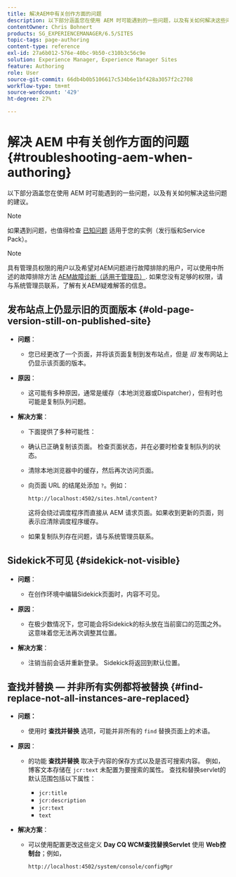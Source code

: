 ```yaml
---
title: 解决AEM中有关创作方面的问题
description: 以下部分涵盖您在使用 AEM 时可能遇到的一些问题，以及有关如何解决这些问题的建议。
contentOwner: Chris Bohnert
products: SG_EXPERIENCEMANAGER/6.5/SITES
topic-tags: page-authoring
content-type: reference
exl-id: 27a6b012-576e-40bc-9b50-c310b3c56c9e
solution: Experience Manager, Experience Manager Sites
feature: Authoring
role: User
source-git-commit: 66db4b0b5106617c534b6e1bf428a3057f2c2708
workflow-type: tm+mt
source-wordcount: '429'
ht-degree: 27%

---
```


# 解决 AEM 中有关创作方面的问题{#troubleshooting-aem-when-authoring}

以下部分涵盖您在使用 AEM 时可能遇到的一些问题，以及有关如何解决这些问题的建议。

>[!NOTE]
>
>如果遇到问题，也值得检查 [已知问题](/help/release-notes/release-notes.md) 适用于您的实例（发行版和Service Pack）。

>[!NOTE]
>
>具有管理员权限的用户以及希望对AEM问题进行故障排除的用户，可以使用中所述的故障排除方法 [AEM故障诊断（适用于管理员）](/help/sites-administering/troubleshoot.md). 如果您没有足够的权限，请与系统管理员联系，了解有关AEM疑难解答的信息。

## 发布站点上仍显示旧的页面版本 {#old-page-version-still-on-published-site}

* **问题**：

   * 您已经更改了一个页面，并将该页面复制到发布站点，但是 *旧* 发布网站上仍显示该页面的版本。

* **原因**：

   * 这可能有多种原因，通常是缓存（本地浏览器或Dispatcher），但有时也可能是复制队列问题。

* **解决方案**：

   * 下面提供了多种可能性：
   * 确认已正确复制该页面。 检查页面状态，并在必要时检查复制队列的状态。
   * 清除本地浏览器中的缓存，然后再次访问页面。
   * 向页面 URL 的结尾处添加 `?`。例如：

     `http://localhost:4502/sites.html/content?`

     这将会绕过调度程序而直接从 AEM 请求页面。如果收到更新的页面，则表示应清除调度程序缓存。

   * 如果复制队列存在问题，请与系统管理员联系。

## Sidekick不可见 {#sidekick-not-visible}

* **问题**：

   * 在创作环境中编辑Sidekick页面时，内容不可见。

* **原因**：

   * 在极少数情况下，您可能会将Sidekick的标头放在当前窗口的范围之外。 这意味着您无法再次调整其位置。

* **解决方案**：

   * 注销当前会话并重新登录。 Sidekick将返回到默认位置。

## 查找并替换 — 并非所有实例都将被替换 {#find-replace-not-all-instances-are-replaced}

* **问题：**

   * 使用时 **查找并替换** 选项，可能并非所有的 `find` 替换页面上的术语。

* **原因**：

   * 的功能 **查找并替换** 取决于内容的保存方式以及是否可搜索内容。 例如，博客文本存储在 `jcr:text` 未配置为要搜索的属性。 查找和替换servlet的默认范围包括以下属性：

      * `jcr:title`
      * `jcr:description`
      * `jcr:text`
      * `text`

* **解决方案**：

   * 可以使用配置更改这些定义 **Day CQ WCM查找替换Servlet** 使用 **Web控制台**；例如，

     `http://localhost:4502/system/console/configMgr`
